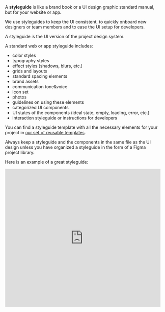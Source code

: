 A **styleguide** is like a brand book or a UI design graphic standard manual, but for your website or app.

We use styleguides to keep the UI consistent, to quickly onboard new designers or team members and to ease the UI setup for developers.

A styleguide is the UI version of the project design system.

A standard web or app styleguide includes:

- color styles
- typography styles
- effect styles (shadows, blurs, etc.)
- grids and layouts
- standard spacing elements
- brand assets
- communication tone&voice
- icon set
- photos
- guidelines on using these elements
- categorized UI components
- UI states of the components (ideal state, empty, loading, error, etc.)
- interaction styleguide or instructions for developers

You can find a styleguide template with all the necessary elements for your project in [our set of reusable templates](https://infinum.com/handbook/books/design/organization/a-set-of-reusable-templates).

Always keep a styleguide and the components in the same file as the UI design unless you have organized a styleguide in the form of a Figma project library.

Here is an example of a great styleguide: 

<p align="center"><iframe style="border: 1px solid rgba(0, 0, 0, 0.1);" width="100%" height="450" src="https://www.figma.com/embed?embed_host=share&url=https%3A%2F%2Fwww.figma.com%2Ffile%2F2pDIpcjvA3OkQZoWPoknZH%2F01-Repsly-Web-02-Library%3Fnode-id%3D2020%253A38&chrome=DOCUMENTATION" allowfullscreen></iframe></p>
